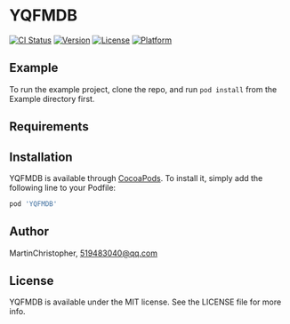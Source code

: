 # YQFMDB

[![CI Status](https://img.shields.io/travis/MartinChristopher/YQFMDB.svg?style=flat)](https://travis-ci.org/MartinChristopher/YQFMDB)
[![Version](https://img.shields.io/cocoapods/v/YQFMDB.svg?style=flat)](https://cocoapods.org/pods/YQFMDB)
[![License](https://img.shields.io/cocoapods/l/YQFMDB.svg?style=flat)](https://cocoapods.org/pods/YQFMDB)
[![Platform](https://img.shields.io/cocoapods/p/YQFMDB.svg?style=flat)](https://cocoapods.org/pods/YQFMDB)

## Example

To run the example project, clone the repo, and run `pod install` from the Example directory first.

## Requirements

## Installation

YQFMDB is available through [CocoaPods](https://cocoapods.org). To install
it, simply add the following line to your Podfile:

```ruby
pod 'YQFMDB'
```

## Author

MartinChristopher, 519483040@qq.com

## License

YQFMDB is available under the MIT license. See the LICENSE file for more info.
